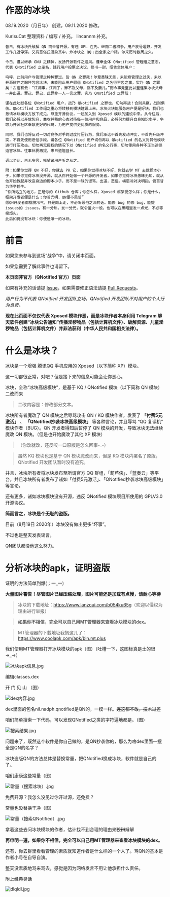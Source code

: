 # 作恶的冰块

08.19.2020（月日年） 创建，09.11.2020 修改。

KurisuCat 整理资料 / 编写 / 补充。
lincannm 补充。

```
昔日，有冰块氏破解 QN 而未曾开源，有违 GPL 在先。继而二者相争，用户哀号遍野，开发工作几近停滞。又有恶俗氏混杂其中，炸冰块之 QQ；出全家之户籍。尔来历时数周之久。

今日，谨以继承 GNU 之精神，发扬开源软件之遗风。谨奉全体 QNotified 管理组之意志，代表 QNotified 之圣名，践行用户投票之决议，修书一封，昭告全体用户：

呜呼，此前用户与管理之种种罪过，皆 QN 之罪哉！尔辈愚昧无能，未能察管理之过失，未以开源软件之胸怀包容冰块，未能阻止用户假借 QNotified 之名行不齿之事，实乃 QN 之罪矣！古语有云：“江湖事，江湖了，罪不及父母，祸不及妻儿。”而今事竟至此以至连累冰块父母一并出道。罪己，罪己，此罪非一人一言之罪，实乃 QNotified 之罪哉！

谨在此劝慰各位 QNotified 用户，战乃 QNotified 之罪也，切勿再战！合则共赢，战则俱伤。QNotified 工作组之重心将转移到模块建设上来。冰块火块能服务用户便是好块。我们也恳请冰块模块方放下成见，尊重开源协议，一起加入到 Xposed 模块的建设中来。从今往后，我们必将以开放包容，兼收并蓄的心态对待每一位用户和竞品，必将努力提升自身知识水平，争取为开源社区奉献更好的代码，为用户提供更优质的服务。

同时，我们也将反对一切对竞争对手的过度打压行为，我们承诺不首先发动冲突，不首先升级冲突，不首先使用恶俗手段。请各位 QNotified 用户切勿再以 QNotified 的名义对其他模块进行打压攻击，切勿再无授权的情况下以 QNotified 的名义行事，切勿使用各种不正当途径迫害冰块。往事休要再提，来日道阻且长。

诏以至此，再无多言，唯望诸用户听之从之。

附：如果你觉得 QN 不好，你就去 PR 它，如果你觉得冰块不好，你就去学 MT 去做脚本小子，如果你觉得冰块没开源，就从你开始做一个开源的开发者，如果你觉得冰块愚昧无知，就从他开始教起并改变身边的脚本小子，而不是一昧的谩骂，出道，恶俗。横眉冷对决明指，俯首甘为华亭鹤牛。
“你所站立的地方，正是你的 Github 仓库；你怎么样，Xposed 框架便怎么样；你是什么，框架开发者便是什么；你若光明，QN便不黑暗”
愿QN开发者都摆脱冷气，只是向上走，不必听恶俗之流的话。能修 bug 的修 bug，能提 issues的 issues。有一分热，发一分光，就令萤火一般，也可以在黑暗里发一点光，不必等候炬火。
此后如竟没有冰块：你便是唯一的冰块。 
```


# 前言

如果您未参与到这场“战争”中，请关闭本页面。

如果您需要了解此事件也请留下。

**本页面非官方（QNotified 官方）页面**

如果有补充的话请提 [Issue](https://github.com/kurisucat/evil_bk/issues)，如果需要修正语法请提 [Pull Requests](https://github.com/kurisucat/evil_bk/pulls)。

*用户行为不代表 QNotified 开发团队立场，QNotified 开发团队不对用户的个人行为负责。*

**现在此页面不仅仅代表 Xposed 模块作恶，而是冰块作者本身利用 Telegram 聊天软件创建“冰块公告通知”传播淫秽物品（包括计算机文件）、破解资源、儿童淫秽物品（包括计算机文件）并非法获利（中华人民共和国相关法律）。**

# 什么是冰块？

冰块是一个增强 腾讯QQ 手机应用的 Xposed（以下简称 XP）模块。

这一切都很正常，对吧？但是接下来的信息可能会让你恶心。

冰块，全称“冰块高级模块”，是基于 KQ / QNotified 模块（以下简称 QN 模块）二改而来

> 二改内容是：修改部分文本。

冰块所有者魔改了 QN 模块之后辱骂攻击 QN / KQ 模块作者，发表了 **「付费5元激活」** 、 **「QNotified抄袭冰块高级模块」** 等各种言论，并且辱骂 “QQ 复读机” 模块作者（BUG）。QN 开发者得知后暂停了 QN 模块的开发，导致冰块无法继续魔改 QN 模块。（但是也开始魔改了其他 XP 模块）

> （你改就改，还反咬一口原版是怎么回事-_-）

> 虽然 KQ 模块也是基于 QN 模块魔改而来，但是 KQ 模块内署名了原版，QNotified 开发团队暂时没有追究。

并且，冰块所有者将冰块发布至所谓官方 QQ 群组，「葫芦侠」、「蓝奏云」等平台，并且冰块所有者发布了诸如「付费5元激活」、「QNotified抄袭冰块高级模块」等言论。

还有更多，诸如冰块模块没有开源，违反 QNotified 模块项目所使用的 GPLV3.0 开源协议。

**简而言之，冰块是个无耻的盗版。**

目前（8月19日 2020年）冰块没有做出更多“坏事”。

不过也是整天发表谣言，

QN团队都没他这么努力。

# 分析冰块的apk，证明盗版

证明的方法简单到爆(；一_一)

**大量图片警告！尽管图片已经压缩处理，图片可能还是加载有点慢，请耐心等待**

> 冰块的下载地址：<https://www.lanzoui.com/b054ku65g>（欢迎以侵权为理由进行举报）

> **如果你不相信，完全可以自己用MT管理器来查看冰块模块的dex。**

> MT管理器的下载地址我搁这儿了：<https://www.coolapk.com/apk/bin.mt.plus>

我们使用MT管理器打开冰块模块的apk（图）（吐槽一下，这图标真是土的很→_→）

![冰块apk信息.jpg](https://s1.ax1x.com/2020/08/19/dlJab8.jpg)

编辑classes.dex

开   门   见   山   （图）

![dex内容.jpg](https://s1.ax1x.com/2020/08/19/dlYrdO.md.jpg)

dex里面的包名nil.nadph.qnotified是QN的，一模一样。~~连这都不改，技术过差~~

咱们简单搜索一下代码，可以发现QNotified之类的字符遍地都是。（图）

![搜索结果.jpg](https://s1.ax1x.com/2020/08/19/dlNFUS.md.jpg)

问题来了，既然这个软件是你自己做的，是QN抄袭你的，那么为啥dex里面一搜全是QN的名字？

冰块盗版QN的方法总体是替换常量，把QNotified换成冰块，软件就是自己的了。

咱们康康这些常量（图）

![常量（搜索冰块）.jpg](https://s1.ax1x.com/2020/08/19/dlam7V.md.jpg)

免费开源？我怎么没见过你开过源，还免费？

常量也没替换干净（图）

![常量（搜索QNotified）.jpg](https://s1.ax1x.com/2020/08/19/dlwEd0.md.jpg)

拿着这些去问冰块模块的作者，估计找不到合理的理由来~~狡辩~~辩解

**再申明一遍，如果你不相信，完全可以自己用MT管理器来查看冰块模块的dex。**
 
 
 
 
还有，你去群里看看管理的素质就知道作者是什么样的一个人了。骂QN的基本是作者小号在自导自演。

整天没素质地骂来骂去，感觉是因为网络发言不用让他承担什么责任。

附上经典臭话

![dlqldI.jpg](https://s1.ax1x.com/2020/08/19/dlqldI.jpg)
